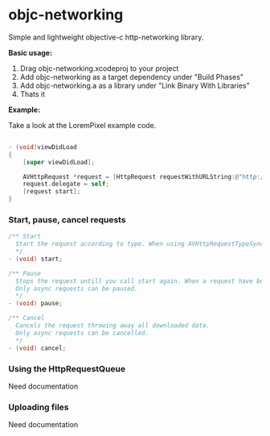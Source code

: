 objc-networking
===============

Simple and lightweight objective-c http-networking library.

**Basic usage:**

1. Drag objc-networking.xcodeproj to your project
2. Add objc-networking as a target dependency under "Build Phases"
3. Add objc-networking.a as a library under "Link Binary With Libraries"
4. Thats it 

**Example:**

Take a look at the LoremPixel example code.

```objective-c

- (void)viewDidLoad
{
	[super viewDidLoad];

	AVHttpRequest *request = [HttpRequest requestWithURLString:@"http://lorempixel.com/1920/1920/"];
	request.delegate = self;
	[request start];
}
```

### Start, pause, cancel requests ###

```objective-c
/** Start
  Start the request according to type. When using AVHttpRequestTypeSync this method blocks untill it is done.
  */
- (void) start;

/** Pause
  Stops the request untill you call start again. When a request have been paused it will remember it current position in the download.
  Only async requests can be paused.
  */
- (void) pause;

/** Cancel
  Cancels the request throwing away all downloaded data.     
  Only async requests can be cancelled.
  */
- (void) cancel;
```


### Using the HttpRequestQueue ###

Need documentation

### Uploading files ###

Need documentation
